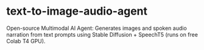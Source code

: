 # text-to-image-audio-agent
Open-source Multimodal AI Agent: Generates images and spoken audio narration from text prompts using Stable Diffusion + SpeechT5 (runs on free Colab T4 GPU).
